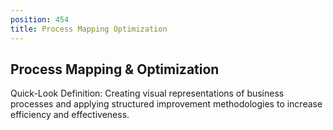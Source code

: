 ```yaml
---
position: 454
title: Process Mapping Optimization
---
```


## Process Mapping & Optimization

Quick-Look Definition: Creating visual representations of business processes and applying structured improvement methodologies to increase efficiency and effectiveness.